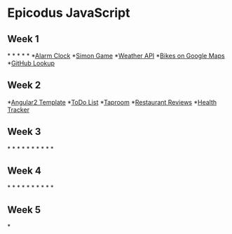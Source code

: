 # Epicodus JavaScript

## Week 1
*[]()
*[]()
*[]()
*[]()
*[]()
*[Alarm Clock]()
*[Simon Game]()
*[Weather API]()
*[Bikes on Google Maps]()
*[GitHub Lookup]()

## Week 2
*[Angular2 Template]()
*[ToDo List]()
*[Taproom]()
*[Restaurant Reviews]()
*[Health Tracker]()

## Week 3
*[]()
*[]()
*[]()
*[]()
*[]()
*[]()
*[]()
*[]()
*[]()
*[]()

## Week 4
*[]()
*[]()
*[]()
*[]()
*[]()
*[]()
*[]()
*[]()
*[]()
*[]()

## Week 5
*[]()
